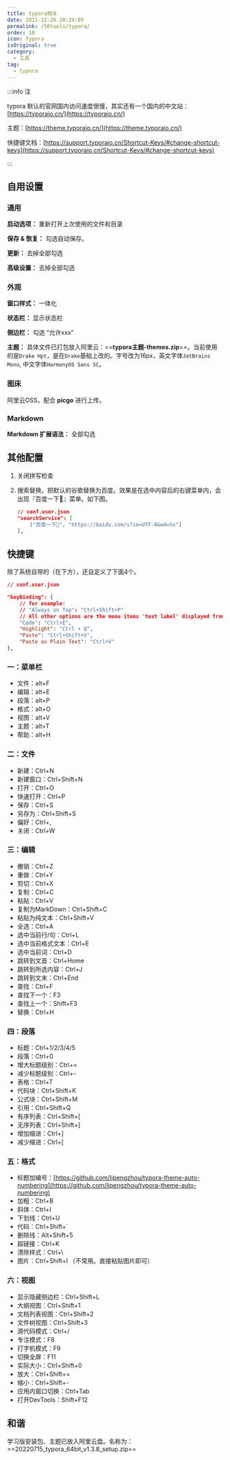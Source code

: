 ```yaml
---
title: typora相关
date: 2021-12-26 20:24:05
permalink: /50tools/typora/
order: 10
icon: Typora
isOriginal: true
category:
  - 工具
tag:
  - typora
---
```




:::info 注

typora 默认的官网国内访问速度很慢，其实还有一个国内的中文站：[https://typoraio.cn/](https://typoraio.cn/)

主题：[https://theme.typoraio.cn/](https://theme.typoraio.cn/)

快捷键文档：[https://support.typoraio.cn/Shortcut-Keys/#change-shortcut-keys](https://support.typoraio.cn/Shortcut-Keys/#change-shortcut-keys)

:::

## 自用设置

### 通用

**启动选项：** 重新打开上次使用的文件和目录

**保存 & 恢复：** 勾选自动保存。

**更新：** 去掉全部勾选

**高级设置：** 去掉全部勾选

### 外观

**窗口样式：** 一体化

**状态栏：** 显示状态栏

**侧边栏：** 勾选 “允许xxx”

**主题：** 具体文件已打包放入阿里云：==**typora主题-themes.zip**==。当前使用的是`Drake Hpt`，是在`Drake`基础上改的。字号改为16px，英文字体`JetBrains Mono`, 中文字体`HarmonyOS Sans SC`。

### 图床

阿里云OSS，配合 **picgo** 进行上传。

### Markdown

**Markdown 扩展语法：** 全部勾选

## 其他配置

1. 关闭拼写检查

2. 搜索替换。把默认的谷歌替换为百度。效果是在选中内容后的右键菜单内，会出现『百度一下🎉』菜单。如下图。

   ```json
   // conf.user.json
   "searchService": [
       ["百度一下🎉", "https://baidu.com/s?ie=UTF-8&wd=%s"]
   ],
   ```

## 快捷键

除了系统自带的（在下方），还自定义了下面4个。

```json
// conf.user.json

"keyBinding": {
    // for example: 
    // "Always on Top": "Ctrl+Shift+P"
    // All other options are the menu items 'text label' displayed from each typora menu
    "Code": "Ctrl+E",
    "Highlight": "Ctrl + Q",
    "Paste": "Ctrl+Shift+V",
	"Paste as Plain Text": "Ctrl+V"
},
```

### 一：菜单栏

- 文件：alt+F
- 编辑：alt+E
- 段落：alt+P
- 格式：alt+O
- 视图：alt+V
- 主题：alt+T
- 帮助：alt+H

### 二：文件

- 新建：Ctrl+N
- 新建窗口：Ctrl+Shift+N
- 打开：Ctrl+O
- 快速打开：Ctrl+P
- 保存：Ctrl+S
- 另存为：Ctrl+Shift+S
- 偏好：Ctrl+,
- 关闭：Ctrl+W

### 三：编辑

- 撤销：Ctrl+Z
- 重做：Ctrl+Y
- 剪切：Ctrl+X
- 复制：Ctrl+C
- 粘贴：Ctrl+V
- 复制为MarkDown：Ctrl+Shift+C
- 粘贴为纯文本：Ctrl+Shift+V
- 全选：Ctrl+A
- 选中当前行/句：Ctrl+L
- 选中当前格式文本：Ctrl+E
- 选中当前词：Ctrl+D
- 跳转到文首：Ctrl+Home
- 跳转到所选内容：Ctrl+J
- 跳转到文末：Ctrl+End
- 查找：Ctrl+F
- 查找下一个：F3
- 查找上一个：Shift+F3
- 替换：Ctrl+H

### 四：段落

- 标题：Ctrl+1/2/3/4/5
- 段落：Ctrl+0
- 增大标题级别：Ctrl+=
- 减少标题级别：Ctrl+-
- 表格：Ctrl+T
- 代码块：Ctrl+Shift+K
- 公式块：Ctrl+Shift+M
- 引用：Ctrl+Shift+Q
- 有序列表：Ctrl+Shift+[
- 无序列表：Ctrl+Shift+]
- 增加缩进：Ctrl+]
- 减少缩进：Ctrl+[

### 五：格式

- 标题加编号：[https://github.com/lipengzhou/typora-theme-auto-numbering](https://github.com/lipengzhou/typora-theme-auto-numbering)
- 加粗：Ctrl+B
- 斜体：Ctrl+I
- 下划线：Ctrl+U
- 代码：Ctrl+Shift+`
- 删除线：Alt+Shift+5
- 超链接：Ctrl+K
- 清除样式：Ctrl+\
- 图片：Ctrl+Shift+I （不常用。直接粘贴图片即可）

### 六：视图

- 显示隐藏侧边栏：Ctrl+Shift+L
- 大纲视图：Ctrl+Shift+1
- 文档列表视图：Ctrl+Shift+2
- 文件树视图：Ctrl+Shift+3
- 源代码模式：Ctrl+/
- 专注模式：F8
- 打字机模式：F9
- 切换全屏：F11
- 实际大小：Ctrl+Shift+0
- 放大：Ctrl+Shift+=
- 缩小：Ctrl+Shift+-
- 应用内窗口切换：Ctrl+Tab
- 打开DevTools：Shift+F12

## 和谐

学习版安装包、主题已放入阿里云盘。名称为：==20220715_typora_64bit_v1.3.8_setup.zip==